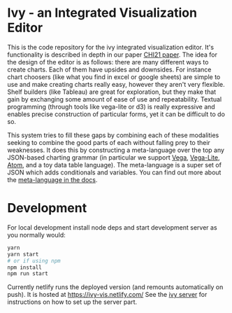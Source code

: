 # Ivy - an Integrated Visualization Editor

This is the code repository for the ivy integrated visualization editor. It's functionality is described in depth in our paper [CHI21 paper](https://arxiv.org/pdf/2101.07902.pdf). The idea for the design of the editor is as follows: there are many different ways to create charts. Each of them have upsides and downsides. For instance chart choosers (like what you find in excel or google sheets) are simple to use and make creating charts really easy, however they aren't very flexible. Shelf builders (like Tableau) are great for exploration, but they make that gain by exchanging some amount of ease of use and repeatability. Textual programming (through tools like vega-lite or d3) is really expressive and enables precise construction of particular forms, yet it can be difficult to do so.

This system tries to fill these gaps by combining each of these modalities seeking to combine the good parts of each without falling prey to their weaknesses. It does this by constructing a meta-language over the top any JSON-based charting grammar (in particular we support [Vega](https://vega.github.io/vega/), [Vega-Lite](https://vega.github.io/vega-lite/), [Atom](https://github.com/mcnuttandrew/unit-vis#readme), and a toy data table language). The meta-language is a super set of JSON which adds conditionals and variables. You can find out more about the [meta-language in the docs](https://ivy-vis.netlify.app/#/docs). 



# Development

For local development install node deps and start development server as you normally would:

```sh
yarn
yarn start
# or if using npm
npm install
npm run start
```

Currently netlify runs the deployed version (and remounts automatically on push). It is hosted at https://ivy-vis.netlify.com/
See the [ivy server](https://github.com/mcnuttandrew/ivy-server) for instructions on how to set up the server part. 
